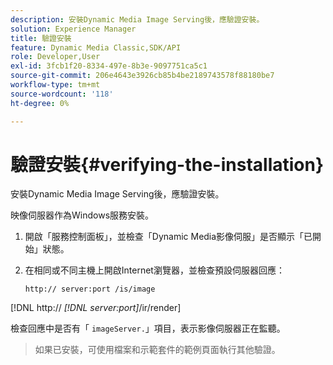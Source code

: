 ```yaml
---
description: 安裝Dynamic Media Image Serving後，應驗證安裝。
solution: Experience Manager
title: 驗證安裝
feature: Dynamic Media Classic,SDK/API
role: Developer,User
exl-id: 3fcb1f20-8334-497e-8b3e-9097751ca5c1
source-git-commit: 206e4643e3926cb85b4be2189743578f88180be7
workflow-type: tm+mt
source-wordcount: '118'
ht-degree: 0%

---
```


# 驗證安裝{#verifying-the-installation}

安裝Dynamic Media Image Serving後，應驗證安裝。

映像伺服器作為Windows服務安裝。

1. 開啟「服務控制面板」，並檢查「Dynamic Media影像伺服」是否顯示「已開始」狀態。
1. 在相同或不同主機上開啟Internet瀏覽器，並檢查預設伺服器回應：

   `http:// server:port /is/image`

[!DNL http:// *[!DNL server:port]*/ir/render]

檢查回應中是否有「 `imageServer.`」項目，表示影像伺服器正在監聽。
>如果已安裝，可使用檔案和示範套件的範例頁面執行其他驗證。
